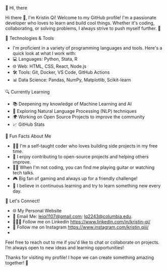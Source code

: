 👋 Hi, there

Hi there 👋, I'm Kristin Qi!
Welcome to my GitHub profile! I'm a passionate developer who loves to learn and build cool things. Whether it's coding, collaborating, or solving problems, I always strive to push myself further. 🚀

<!-- Replace this with the actual link to your image -->

🔧 Technologies & Tools
- I'm proficient in a variety of programming languages and tools. Here's a quick look at what I work with:
- 💻 Languages: Python, Stata, R
- 🌐 Web: HTML, CSS, React, Node.js
- 🛠️ Tools: Git, Docker, VS Code, GitHub Actions
- 📊 Data Science: Pandas, NumPy, Matplotlib, Scikit-learn

🔍 Currently Learning
- 📚 Deepening my knowledge of Machine Learning and AI
- 🤖 Exploring Natural Language Processing (NLP) techniques
- 🌍 Working on Open Source Projects to improve the community
- 📈 GitHub Stats
<!-- Replace with your actual GitHub username -->

🚀 Fun Facts About Me
- 👨‍💻 I'm a self-taught coder who loves building side projects in my free time.
- 🌱 I enjoy contributing to open-source projects and helping others improve.
- 🧑‍🎤 When I'm not coding, you can find me playing guitar or watching tech talks.
- 🎮 Big fan of gaming and always up for a friendly challenge!
- 🌟 I believe in continuous learning and try to learn something new every day.

📨 Let's Connect!
- 🌐 My Personal Website
- 📧 Email Me: leiqi1107@gmail.com; lq2243@columbia.edu. 
- 👩🏻‍💻 Follow me on Linkedin <!-- Replace with your actual GitHub username --> https://www.linkedin.com/in/kristin-qi/
- 🧩 Follow me on Instagram <!--> https://www.instagram.com/kristin.qiii/
- 
Feel free to reach out to me if you'd like to chat or collaborate on projects. I’m always open to new ideas and learning opportunities!

Thanks for visiting my profile! I hope we can create something amazing together! 🎉

<!---
KristinQi/KristinQi is a ✨ special ✨ repository because its `README.md` (this file) appears on your GitHub profile.
You can click the Preview link to take a look at your changes.
--->
